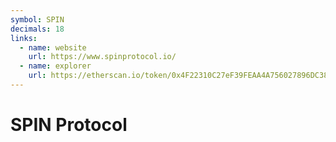 ```yaml
---
symbol: SPIN
decimals: 18
links:
  - name: website
    url: https://www.spinprotocol.io/
  - name: explorer
    url: https://etherscan.io/token/0x4F22310C27eF39FEAA4A756027896DC382F0b5E2
---
```


# SPIN Protocol
